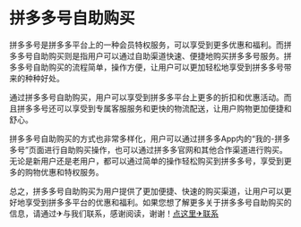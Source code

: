 # 拼多多号自助购买

拼多多号是拼多多平台上的一种会员特权服务，可以享受到更多优惠和福利。而拼多多号自助购买则是指用户可以通过自助渠道快速、便捷地购买拼多多号服务。拼多多号自助购买的流程简单，操作方便，让用户可以更加轻松地享受到拼多多号带来的种种好处。

通过拼多多号自助购买，用户可以享受到拼多多平台上更多的折扣和优惠活动。而且拼多多号还可以享受到专属客服服务和更快的物流配送，让用户购物更加便捷和舒心。

拼多多号自助购买的方式也非常多样化，用户可以通过拼多多App内的“我的-拼多多号”页面进行自助购买操作，也可以通过拼多多官网和其他合作渠道进行购买。无论是新用户还是老用户，都可以通过简单的操作轻松购买到拼多多号，享受到更多的购物优惠和特权服务。

总之，拼多多号自助购买为用户提供了更加便捷、快速的购买渠道，让用户可以更好地享受到拼多多平台的优惠和福利。如果您想了解更多关于拼多多号自助购买的信息，请通过✈与我们联系，感谢阅读，谢谢！[点这里✈联系](https://b.k02.cc)